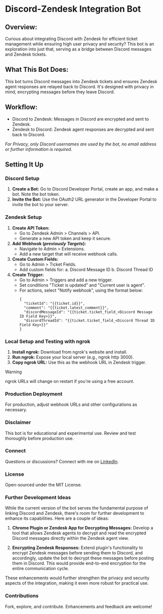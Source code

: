 # Discord-Zendesk Integration Bot
## Overview:
Curious about integrating Discord with Zendesk for efficient ticket management while ensuring high user privacy and security? 
This bot is an exploration into just that, serving as a bridge between Discord messages and Zendesk tickets.

## What This Bot Does:
This bot turns Discord messages into Zendesk tickets and ensures Zendesk agent responses are relayed back to Discord. It's designed with privacy in mind, encrypting messages before they leave Discord.

## Workflow:
* Discord to Zendesk: Messages in Discord are encrypted and sent to Zendesk.
* Zendesk to Discord: Zendesk agent responses are decrypted and sent back to Discord.


_For Privacy, only Discord usernames are used by the bot, no email address or further information is required._

## Setting It Up
### Discord Setup
1. **Create a Bot:** Go to Discord Developer Portal, create an app, and make a bot. Note the bot token.
2. **Invite the Bot:** Use the OAuth2 URL generator in the Developer Portal to invite the bot to your server.
### Zendesk Setup
1. **Create API Token:**
    - Go to Zendesk Admin > Channels > API.
    - Generate a new API token and keep it secure.
2. **Add Webhook (*previously Targets*):**
    - Navigate to Admin > Extensions.
    - Add a new target that will receive webhook calls.
3. **Create Custom Fields:**
    - Go to Admin > Ticket Fields.
    - Add custom fields for:
      a. Discord Message ID
      b. Discord Thread ID
4. **Create Trigger:**
    - Go to Admin > Triggers and add a new trigger.
    - Set conditions "Ticket is updated" and "Current user is agent".
    - For actions, select "Notify webhook", using the format below:
      ```
      {
        "ticketId": "{{ticket.id}}",
        "comment": "{{ticket.latest_comment}}",
        "discordMessageId": "{{ticket.ticket_field_<Discord Message ID Field Key>}}",
        "discordThreadId": "{{ticket.ticket_field_<Discord Thread ID Field Key>}}"
      }
      ```
### Local Setup and Testing with ngrok
1. **Install ngrok:** Download from ngrok's website and install.
2. **Run ngrok:** Expose your local server (e.g., ngrok http 3000).
3. **Copy ngrok URL:** Use this as the webhook URL in Zendesk trigger.
  > [!WARNING]
  > ngrok URLs will change on restart if you're using a free account.

### Production Deployment
For production, adjust webhook URLs and other configurations as necessary.

### Disclaimer
This bot is for educational and experimental use. Review and test thoroughly before production use.

### Connect
Questions or discussions? Connect with me on [LinkedIn](https://www.linkedin.com/in/sammf10930/).

### License
Open-sourced under the MIT License.

### Further Development Ideas
While the current version of the bot serves the fundamental purpose of linking Discord and Zendesk, there's room for further development to enhance its capabilities. Here are a couple of ideas:

1. **Chrome Plugin or Zendesk App for Decrypting Messages:** Develop a tool that allows Zendesk agents to decrypt and read the encrypted Discord messages directly within the Zendesk agent view.

2. **Encrypting Zendesk Responses:** Extend plugin's functionality to encrypt Zendesk messages before sending them to Discord, and accordingly, update the bot to decrypt these messages before posting them in Discord. This would provide end-to-end encryption for the entire communication cycle.

These enhancements would further strengthen the privacy and security aspects of the integration, making it even more robust for practical use.

### Contributions
Fork, explore, and contribute. Enhancements and feedback are welcome!
